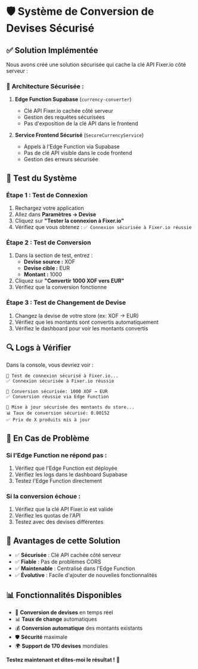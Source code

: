# 🛡️ Système de Conversion de Devises Sécurisé

## ✅ **Solution Implémentée**

Nous avons créé une solution sécurisée qui cache la clé API Fixer.io côté serveur :

### 🔐 **Architecture Sécurisée :**

1. **Edge Function Supabase** (`currency-converter`)
   - Clé API Fixer.io cachée côté serveur
   - Gestion des requêtes sécurisées
   - Pas d'exposition de la clé API dans le frontend

2. **Service Frontend Sécurisé** (`SecureCurrencyService`)
   - Appels à l'Edge Function via Supabase
   - Pas de clé API visible dans le code frontend
   - Gestion des erreurs sécurisée

## 🧪 **Test du Système**

### **Étape 1 : Test de Connexion**
1. Rechargez votre application
2. Allez dans **Paramètres → Devise**
3. Cliquez sur **"Tester la connexion à Fixer.io"**
4. Vérifiez que vous obtenez : `✅ Connexion sécurisée à Fixer.io réussie`

### **Étape 2 : Test de Conversion**
1. Dans la section de test, entrez :
   - **Devise source :** XOF
   - **Devise cible :** EUR
   - **Montant :** 1000
2. Cliquez sur **"Convertir 1000 XOF vers EUR"**
3. Vérifiez que la conversion fonctionne

### **Étape 3 : Test de Changement de Devise**
1. Changez la devise de votre store (ex: XOF → EUR)
2. Vérifiez que les montants sont convertis automatiquement
3. Vérifiez le dashboard pour voir les montants convertis

## 🔍 **Logs à Vérifier**

Dans la console, vous devriez voir :
```
🧪 Test de connexion sécurisé à Fixer.io...
✅ Connexion sécurisée à Fixer.io réussie

🔄 Conversion sécurisée: 1000 XOF → EUR
✅ Conversion réussie via Edge Function

🔄 Mise à jour sécurisée des montants du store...
📊 Taux de conversion sécurisé: 0.00152
✅ Prix de X produits mis à jour
```

## 🚨 **En Cas de Problème**

### **Si l'Edge Function ne répond pas :**
1. Vérifiez que l'Edge Function est déployée
2. Vérifiez les logs dans le dashboard Supabase
3. Testez l'Edge Function directement

### **Si la conversion échoue :**
1. Vérifiez que la clé API Fixer.io est valide
2. Vérifiez les quotas de l'API
3. Testez avec des devises différentes

## 🎯 **Avantages de cette Solution**

- ✅ **Sécurisée** : Clé API cachée côté serveur
- ✅ **Fiable** : Pas de problèmes CORS
- ✅ **Maintenable** : Centralisé dans l'Edge Function
- ✅ **Évolutive** : Facile d'ajouter de nouvelles fonctionnalités

## 📊 **Fonctionnalités Disponibles**

- 🔄 **Conversion de devises** en temps réel
- 📊 **Taux de change** automatiques
- 💰 **Conversion automatique** des montants existants
- 🛡️ **Sécurité** maximale
- 🌍 **Support de 170 devises** mondiales

**Testez maintenant et dites-moi le résultat !** 🚀

